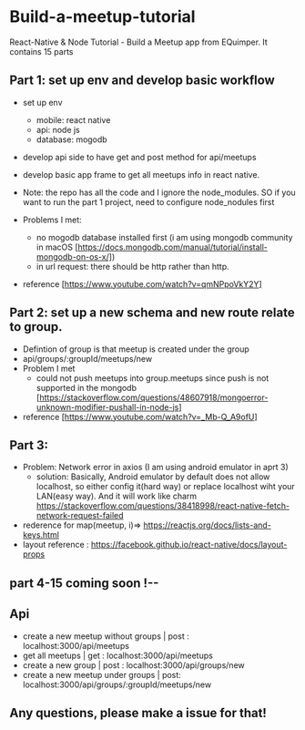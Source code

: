 # Build-a-meetup-tutorial
React-Native &amp; Node Tutorial - Build a Meetup app from EQuimper. It contains 15 parts

## Part 1: set up env and develop basic workflow
- set up env
  - mobile: react native
  - api: node js
  - database: mogodb
- develop api side to have get and post method for api/meetups
- develop basic app frame to get all meetups info in react native.
- Note: the repo has all the code and I ignore the node_modules. SO if you want to run the part 1 project, need to configure node_nodules first
- Problems I met:
  - no mogodb database installed first (i am using mongodb community in macOS [https://docs.mongodb.com/manual/tutorial/install-mongodb-on-os-x/])
  - in url request: there should be http rather than http.

- reference [https://www.youtube.com/watch?v=qmNPpoVkY2Y]

## Part 2: set up a new schema and new route relate to group.
- Defintion of group is that meetup is created under the group
- api/groups/:groupId/meetups/new
- Problem I met
  - could not push meetups into group.meetups since push is not supported in the mongodb [https://stackoverflow.com/questions/48607918/mongoerror-unknown-modifier-pushall-in-node-js]
- reference [https://www.youtube.com/watch?v=_Mb-Q_A9ofU]

## Part 3:

- Problem: Network error in axios (I am using android emulator in aprt 3)
  - solution: Basically, Android emulator by default does not allow localhost, so either config it(hard way) or replace localhost wiht your LAN(easy way). And it will work like charm  https://stackoverflow.com/questions/38418998/react-native-fetch-network-request-failed
- rederence for map(meetup, i)=>  https://reactjs.org/docs/lists-and-keys.html
- layout reference : https://facebook.github.io/react-native/docs/layout-props
## part 4-15 coming soon !--

## Api
- create a new meetup without groups | post : localhost:3000/api/meetups
- get all meetups | get  : localhost:3000/api/meetups
- create a new group | post : localhost:3000/api/groups/new
- create a new meetup under groups | post: localhost:3000/api/groups/:groupId/meetups/new
## Any questions, please make a issue for that!


